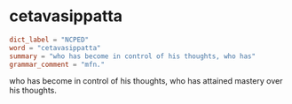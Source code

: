 # cetavasippatta

``` toml
dict_label = "NCPED"
word = "cetavasippatta"
summary = "who has become in control of his thoughts, who has"
grammar_comment = "mfn."
```

who has become in control of his thoughts, who has attained mastery over his thoughts.


